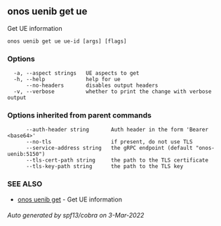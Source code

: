 ## onos uenib get ue

Get UE information

```
onos uenib get ue ue-id [args] [flags]
```

### Options

```
  -a, --aspect strings   UE aspects to get
  -h, --help             help for ue
      --no-headers       disables output headers
  -v, --verbose          whether to print the change with verbose output
```

### Options inherited from parent commands

```
      --auth-header string       Auth header in the form 'Bearer <base64>'
      --no-tls                   if present, do not use TLS
      --service-address string   the gRPC endpoint (default "onos-uenib:5150")
      --tls-cert-path string     the path to the TLS certificate
      --tls-key-path string      the path to the TLS key
```

### SEE ALSO

* [onos uenib get](onos_uenib_get.md)	 - Get UE information

###### Auto generated by spf13/cobra on 3-Mar-2022

